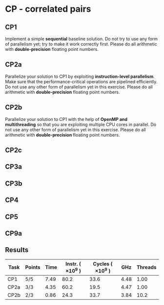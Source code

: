 # CP - correlated pairs
## CP1
Implement a simple **sequential** baseline solution. Do not try to use any form of parallelism yet;
try to make it work correctly first. Please do all arithmetic with **double-precision**
floating point numbers.

## CP2a
Parallelize your solution to CP1 by exploiting **instruction-level parallelism**.
Make sure that the performance-critical operations are pipelined efficiently.
Do not use any other form of parallelism yet in this exercise.
Please do all arithmetic with **double-precision** floating point numbers.

## CP2b
Parallelize your solution to CP1 with the help of **OpenMP and multithreading** so that you are
exploiting multiple CPU cores in parallel. Do not use any other form of parallelism yet in this
exercise. Please do all arithmetic with **double-precision** floating point numbers.

## CP2c
## CP3a
## CP3b
## CP4
## CP5
## CP9a

## Results

| Task | Points |     Time | Instr. ( $\times 10^9$ ) | Cycles ( $\times 10^9$ ) |  GHz | Threads |
|------|--------|----------|--------------------------|--------------------------|------|---------|
| CP1  |    5/5 |     7.49 |                     80.2 |                     33.6 | 4.48 |    1.00 |
| CP2a |    3/3 |     4.35 |                     60.2 |                     19.5 | 4.47 |    1.00 |
| CP2b |    2/3 |     0.86 |                     24.3 |                     33.7 | 3.84 |    10.2 |


